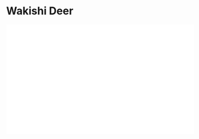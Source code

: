 # Wakishi Deer

![](https://raw.githubusercontent.com/WakishiDeer/github-stats/master/generated/overview.svg#gh-dark-mode-only)
